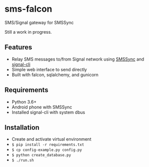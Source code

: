 # sms-falcon
SMS/Signal gateway for SMSSync

Still a work in progress.


## Features
* Relay SMS messages to/from Signal network using 
[SMSSync](https://github.com/red-coracle/SMSSync) and [signal-cli](https://github.com/AsamK/signal-cli)
* Simple web interface to send directly
* Built with falcon, sqlalchemy, and gunicorn

## Requirements
* Python 3.6+
* Android phone with SMSSync
* Installed signal-cli with system dbus

## Installation
* Create and activate virtual environment
* `$ pip install -r requirements.txt`
* `$ cp config-example.py config.py`
* `$ python create_database.py`
* `$ ./run.sh`
